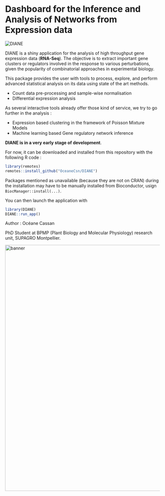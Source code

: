  
# Dashboard for the Inference and Analysis of Networks from Expression data
![DIANE](www/favicon.ico "DIANE")

DIANE is a shiny application for the analysis of high throughput gene expression data (**RNA-Seq**). The objective is to extract important gene clusters or regulators involved in the response to various perturbations, given the popularity of combinatorial approaches in experimental biology.

This package provides the user with tools to process, explore, and perform advanced statistical analysis on its data using state of the art methods.

+ Count data pre-processing and sample-wise normalisation
+ Differential expression analysis

As several interactive tools already offer those kind of service, we try to go further in the analysis :
+ Expression based clustering in the framework of Poisson Mixture Models
+ Machine learning based Gene regulatory network inference

**DIANE is in a very early stage of development**.

For now, it can be downloaded and installed from this repository with the following R code :

```R
library(remotes)
remotes::install_github("OceaneCsn/DIANE")
```

Packages mentioned as unavailable (because they are not on CRAN) during the installation may have to be manually installed from Bioconductor, usign ```BiocManager::install(...)```.

You can then launch the application with 

```R
library(DIANE)
DIANE::run_app()
```

Author : Océane Cassan

PhD Student at BPMP (Plant Biology and Molecular Physiology) research unit, SUPAGRO Montpellier.

<img src="www/header-logo.png" alt="banner" width="800"/>
